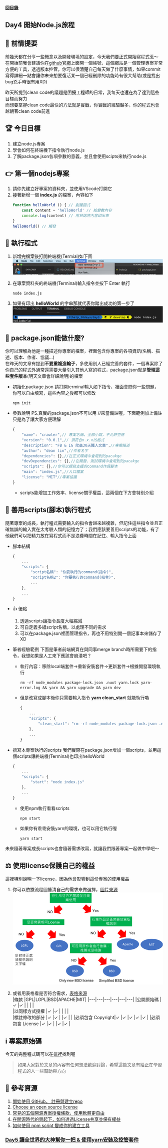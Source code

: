 #### [回目錄](../README.md)
## Day4 開始Node.js旅程

🤔 前情提要
----
前幾天都在分享一些概念以及開發環境的設定，今天我們要正式開始寫程式惹～  
在開始前我會建議你在[github官網](https://github.com/)上面開一個帳號，這個網站是一個管理專案非常方便的工具，透過版本控管，你可以很清楚自己每天做了什麼事情，如果commit寫得詳細一點會讓你未來想要復活某一個已經刪除的功能時有很大幫助(或是找出bug兇手時很有用XD)  

昨天所提到clean code的議題是困擾工程師的日常，我每天也還在為了達到這些目標而努力  
而想要掌握clean code最快的方法就是實戰，你實戰的經驗越多，你的程式也會越朝著clean code前進  

🏆 今日目標
----
1. 建立node.js專案
2. 學會如何在終端機下指令執行node.js
3. 了解package.json各項參數的意義，並且會使用scipts來執行node.js

👉 第一個nodejs專案
----
1. 請你先建立好專案的資料夾，並使用VScode打開它  
2. 接著新增一個 **index.js** 的檔案，內容如下
    ```js
    function helloWorld () { // 創建函式
        const content = 'helloWorld' // 給變數內容
        console.log(content) // 用日誌將內容印出來
    }
    helloWorld() // 觸發
    ```

🚀 執行程式
----
1. 新增完檔案後打開終端機(Termial)如下圖
    ![image](./article_img/terminal.png)  

2. 在專案資料夾的終端機(Terminal)輸入指令並按下 Enter 執行  
    ```vim
    node index.js
    ```
3. 如果有印出 **helloWorld** 的字串那就代表你踏出成功的第一步了
    ![image](./article_img/terminal2.png)  

🤔 package.json能做什麼?
----
你可以理解為他是一種描述你專案的檔案，裡面包含你專案的各項資訊(名稱、描述、版本、作者、協議...)  
在昨天的文章有提到**不要重複造輪子**，多使用別人已經完善的套件，一個專案除了你自己的程式外通常還需要大量引入其他人寫的程式，package.json就是**管理這些套件版本**(明天文章會詳細說明)的檔案  

* 初始化package.json
    請打開terminal輸入如下指令，裡面會問你一些問題，你可以自由填寫，這些內容之後都可以修改
    ```vim
    npm init
    ```
* 參數說明
    PS.真實的package.json不可以用 //來當備註喔，下面範例加上備註只是為了讓大家方便理解
    ```js
    {
        "name": "crawler",// 專案名稱，全部小寫，不允許空格
        "version": "0.0.1",// 須符合x.x.x的格式
        "description": "FB & IG 爬蟲30天鐵人文章",//專案描述
        "author": "dean lin",//作者名字
        "dependencies": {},//在正式環境中會用到的pacakge
        "devDependencies": {},//在開發、測試環境中會用到的pacakge
        "scripts": {},//你可以撰寫支援的command作爲腳本
        "main": "index.js",//入口檔案
        "license": "MIT"//專案協議
    }
    ```   
    * scripts能增加工作效率、license關乎權益，這兩個在下方會特別介紹

📜 善用scripts(腳本)執行程式
----
隨著專案的成長，執行程式需要輸入的指令會越來越複雜，但記住這些指令並且正確無誤的輸入實在太考驗人類的記憶力了；我們應該要善用scripts的功能，有了他我們可以把精力放在寫程式而不是浪費時間在記住、輸入指令上面  
* 腳本結構
    ```js
    {
        ...
        "scripts": {
            "script名稱": "你要執行的command(指令)",
            "script名稱2": "你要執行的command(指令)",
            ...
        },
        ...
    }
    ```
* 👍 優點
    1. 透過scripts讓指令長度大幅縮減
    2. 可自定義多組script名稱，以處理不同的需求
    3. 可以在package.json裡面管理指令，再也不用特別開一個記事本來儲存了XD
    
* 筆者經驗範例
    下面是筆者前端網頁在與同事merge branch時所需要下的指令，我想如果是人工來下應該會崩潰吧？  
    * 執行內容：移除local端套件&rarr;重新安裝套件&rarr;更新套件&rarr;根據開發環境執行
        ```vim
        rm -rf node_modules package-lock.json .nuxt yarn.lock yarn-error.log && yarn && yarn upgrade && yarn dev
        ```
    * 但是改寫成腳本後你只需要輸入指令 **yarn clean_start** 就能執行嚕
        ```js
        {
            ...
            "scripts": {
                "clean_start": "rm -rf node_modules package-lock.json .nuxt yarn.lock yarn-error.log && yarn && yarn upgrade && yarn dev"
            },
            ...
        }
        ```
* 撰寫本專案執行的scripts
    我們實際在package.json增加一個scripts，並用這個scripts讓終端機(Terminal)也印出helloWorld
    ```js
    {
        ...
        "scripts": {
            "start": "node index.js"
        },
        ...
    }
    ```
    * 使用npm執行看看scripts
        ```vim
        npm start
        ```
    * 如果你有乖乖安裝yarn的環境，也可以用它執行喔
        ```vim
        yarn start
        ```
未來隨著專案成長scripts也會隨著需求改寫，就讓我們跟著專案一起做中學吧～

⚖️ 使用license保護自己的權益
----
這裡特別說明一下license，因為他會影響到這份專案的使用權益
1. 你可以依據流程圖釐清自己的需求來做選擇，[圖片來源](https://progressbar.tw/posts/61)  
    ![image](./article_img/content_License.png)

2. 或者用表格看是否符合需求，[表格來源](https://noob.tw/open-source-licenses/)  
    |條款             |GPL|LGPL|BSD|APACHE|MIT|
    |---|---|---|---|---|---|
    |公開原始碼        |✓  |✓   |		|       |  |	
    |以同樣方式授權     |✓  |✓   |	 |       |	|	
    |標註修改的部分     |✓  |✓   |	 |✓      |  |
    |必須包含 Copyright|✓  |✓   |✓	|✓      |✓ |
    |必須包含 License  |✓  |✓   |		|✓      |✓ |

ℹ️ 專案原始碼
----
今天的完整程式碼可以在[這裡](https://github.com/dean9703111/ithelp_30days/tree/master/day4)找到喔

>如果大家對於文章的內容有任何想法歡迎討論，希望這篇文章有給正在學習程式的人一些幫助與方向  

📖 參考資源
----
1. [開始使用 GitHub， 註冊與建立repo](https://progressbar.tw/posts/3)
2. [Choose an open source license](https://choosealicense.com/)
3. [常見的五個開源專案授權條款，使用軟體更自由](https://noob.tw/open-source-licenses/)
4. [在開源時代的興起下，如何透過License共享並保有權益](https://progressbar.tw/posts/61)
5. [如何使用 npm script 變成你的建立工具](http://jamestw.logdown.com/posts/1378697-egghead-how-to-use-npm-scripts-as-your-build-tool)
### [Day5 讓全世界的大神幫你一把 & 使用yarn安裝及控管套件](/day5/README.md)